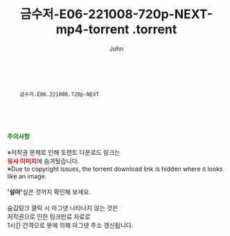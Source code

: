 ﻿---
layout: post
title:  "                   금수저-E06-221008-720p-NEXT-mp4-torrent                .torrent"
author: John
categories: [ 드라마 ]
tags: [  ]
image:  
description: "                   금수저-E06-221008-720p-NEXT-mp4-torrent                 torrent 정보 공유"
toc: true
toc_sticky: true
---

<br>

        금수저.E06.221008.720p-NEXT  
    
<br><br><br>
<p data-ke-size="size16"><b><span style="color: green;">주의사항</span></b><br /><br />※저작권 문제로 인해 토렌트 다운로드 링크는<br /><b><span style="color: red;">유사 이미지</span></b>에 숨겨뒀습니다.<br />※Due to copyright issues, the torrent download link is hidden where it looks like an image.<br /><br /><b>'설마'</b>싶은 것까지 확인해 보세요.<br /><br />숨김링크 클릭 시 마그넷 나타나지 않는 것은<br />저작권으로 인한 링크만료 자료로<br />1시간 간격으로 봇에 의해 마그넷 주소 갱신됩니다.</p>

